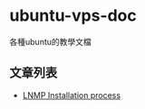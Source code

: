 # ubuntu-vps-doc
各種ubuntu的教學文檔

## 文章列表
* [LNMP Installation process](https://github.com/toppy368/ubuntu-vps-doc/blob/master/LNMP%20Installation%20process.md)
